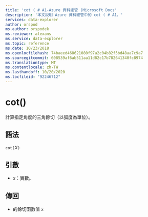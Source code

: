 ```yaml
---
title: 'cot ( # A1-Azure 資料總管 |Microsoft Docs'
description: '本文說明 Azure 資料總管中的 cot ( # A1。'
services: data-explorer
author: orspod
ms.author: orspodek
ms.reviewer: alexans
ms.service: data-explorer
ms.topic: reference
ms.date: 10/23/2018
ms.openlocfilehash: 74baeed468621080f97a2c04b82f5bd48aa7c9a7
ms.sourcegitcommit: 608539af6ab511aa11d82c17b782641340fc8974
ms.translationtype: MT
ms.contentlocale: zh-TW
ms.lasthandoff: 10/20/2020
ms.locfileid: "92246712"
---
```

# <a name="cot"></a>cot()

計算指定角度的三角餘切（以弧度為單位）。

## <a name="syntax"></a>語法

`cot(`*X*`)`

## <a name="arguments"></a>引數

* *x*：實數。

## <a name="returns"></a>傳回

* 的餘切函數值 `x`
